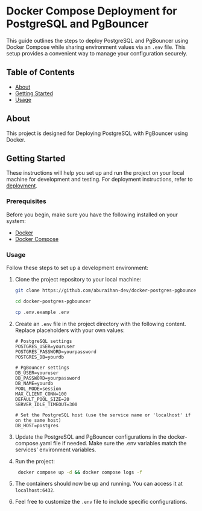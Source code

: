 # Docker Compose Deployment for PostgreSQL and PgBouncer

This guide outlines the steps to deploy PostgreSQL and PgBouncer using Docker Compose while sharing environment values via an `.env` file. This setup provides a convenient way to manage your configuration securely.

## Table of Contents

- [About](#about)
- [Getting Started](#getting_started)
- [Usage](#usage)
<!-- - [Contributing](../CONTRIBUTING.md) -->

## About <a name="about"></a>

This project is designed for Deploying PostgreSQL with PgBouncer using Docker.

## Getting Started <a name="getting_started"></a>

These instructions will help you set up and run the project on your local machine for development and testing. For deployment instructions, refer to [deployment](#deployment).

### Prerequisites

Before you begin, make sure you have the following installed on your system:

- [Docker](https://docs.docker.com/get-docker/)
- [Docker Compose](https://docs.docker.com/compose/install/)


### Usage <a name="usage"></a>

Follow these steps to set up a development environment:

1. Clone the project repository to your local machine:

   ```sh
   git clone https://github.com/aburaihan-dev/docker-postgres-pgbouncer.git

   cd docker-postgres-pgbouncer

   cp .env.example .env
   ```
2. Create an `.env` file in the project directory with the following content. Replace placeholders with your own values:

   ```env
   # PostgreSQL settings
   POSTGRES_USER=youruser
   POSTGRES_PASSWORD=yourpassword
   POSTGRES_DB=yourdb

   # PgBouncer settings
   DB_USER=youruser
   DB_PASSWORD=yourpassword
   DB_NAME=yourdb
   POOL_MODE=session
   MAX_CLIENT_CONN=100
   DEFAULT_POOL_SIZE=20
   SERVER_IDLE_TIMEOUT=300

   # Set the PostgreSQL host (use the service name or 'localhost' if on the same host)
   DB_HOST=postgres
   ```
3. Update the PostgreSQL and PgBouncer configurations in the docker-compose.yaml file if needed. Make sure the .env variables match the services' environment variables.
4. Run the project:
   ```sh
    docker compose up -d && docker compose logs -f
   ```
5. The containers should now be up and running. You can access it at `localhost:6432`.
6. Feel free to customize the `.env` file to include specific configurations.


